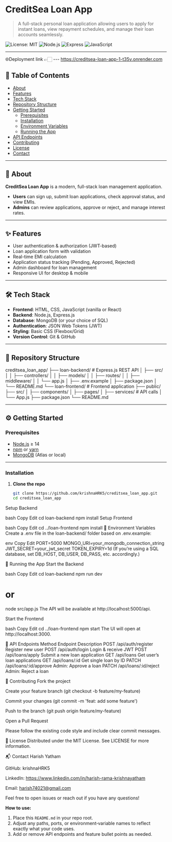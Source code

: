 # CreditSea Loan App

> A full-stack personal loan application allowing users to apply for instant loans, view repayment schedules, and manage their loan accounts seamlessly.

![License: MIT](https://img.shields.io/badge/license-MIT-green) ![Node.js](https://img.shields.io/badge/backend-Node.js-brightgreen) ![Express](https://img.shields.io/badge/framework-Express.js-blue) ![JavaScript](https://img.shields.io/badge/frontend-JavaScript-yellow)

---


🌐Deployment link 👉🏻 --- https://creditsea-loan-app-1-t35v.onrender.com

## 🚀 Table of Contents

- [About](#-about)  
- [Features](#-features)  
- [Tech Stack](#-tech-stack)  
- [Repository Structure](#-repository-structure)  
- [Getting Started](#-getting-started)  
  - [Prerequisites](#prerequisites)  
  - [Installation](#installation)  
  - [Environment Variables](#environment-variables)  
  - [Running the App](#running-the-app)  
- [API Endpoints](#-api-endpoints)  
- [Contributing](#-contributing)  
- [License](#-license)  
- [Contact](#-contact)  

---

## 📖 About

**CreditSea Loan App** is a modern, full-stack loan management application.  
- **Users** can sign up, submit loan applications, check approval status, and view EMIs.  
- **Admins** can review applications, approve or reject, and manage interest rates.

---

## ✨ Features

- User authentication & authorization (JWT-based)  
- Loan application form with validation  
- Real-time EMI calculation  
- Application status tracking (Pending, Approved, Rejected)  
- Admin dashboard for loan management  
- Responsive UI for desktop & mobile  

---

## 🛠 Tech Stack

- **Frontend**: HTML, CSS, JavaScript (vanilla or React)  
- **Backend**: Node.js, Express.js  
- **Database**: MongoDB (or your choice of SQL)  
- **Authentication**: JSON Web Tokens (JWT)  
- **Styling**: Basic CSS (Flexbox/Grid)  
- **Version Control**: Git & GitHub  

---

## 📁 Repository Structure

creditsea_loan_app/
├── loan-backend/ # Express.js REST API
│ ├── src/
│ │ ├── controllers/
│ │ ├── models/
│ │ ├── routes/
│ │ ├── middleware/
│ │ └── app.js
│ ├── .env.example
│ ├── package.json
│ └── README.md
└── loan-frontend/ # Frontend application
├── public/
├── src/
│ ├── components/
│ ├── pages/
│ ├── services/ # API calls
│ └── App.js
├── package.json
└── README.md


---

## ⚙️ Getting Started

### Prerequisites

- [Node.js](https://nodejs.org/) ≥ 14  
- [npm](https://www.npmjs.com/) or [yarn](https://yarnpkg.com/)  
- [MongoDB](https://www.mongodb.com/) (Atlas or local)

---

### Installation

1. **Clone the repo**

   ```bash
   git clone https://github.com/krishnaHRK5/creditsea_loan_app.git
   cd creditsea_loan_app
Setup Backend

bash
Copy
Edit
cd loan-backend
npm install
Setup Frontend

bash
Copy
Edit
cd ../loan-frontend
npm install
🔑 Environment Variables
Create a .env file in the loan-backend/ folder based on .env.example:

env
Copy
Edit
PORT=5000
MONGO_URI=your_mongodb_connection_string
JWT_SECRET=your_jwt_secret
TOKEN_EXPIRY=1d
(If you’re using a SQL database, set DB_HOST, DB_USER, DB_PASS, etc. accordingly.)

🏃 Running the App
Start the Backend

bash
Copy
Edit
cd loan-backend
npm run dev
# or
node src/app.js
The API will be available at http://localhost:5000/api.

Start the Frontend

bash
Copy
Edit
cd ../loan-frontend
npm start
The UI will open at http://localhost:3000.

📡 API Endpoints
Method	Endpoint	Description
POST	/api/auth/register	Register new user
POST	/api/auth/login	Login & receive JWT
POST	/api/loans/apply	Submit a new loan application
GET	/api/loans	Get user’s loan applications
GET	/api/loans/:id	Get single loan by ID
PATCH	/api/loans/:id/approve	Admin: Approve a loan
PATCH	/api/loans/:id/reject	Admin: Reject a loan


🤝 Contributing
Fork the project

Create your feature branch (git checkout -b feature/my-feature)

Commit your changes (git commit -m 'feat: add some feature')

Push to the branch (git push origin feature/my-feature)

Open a Pull Request

Please follow the existing code style and include clear commit messages.

📜 License
Distributed under the MIT License. See LICENSE for more information.

📬 Contact
Harish Yatham

GitHub: krishnaHRK5

LinkedIn: https://www.linkedin.com/in/harish-rama-krishnayatham

Email: harish74021@gmail.com

Feel free to open issues or reach out if you have any questions!



**How to use:**  
1. Place this `README.md` in your repo root.  
2. Adjust any paths, ports, or environment‐variable names to reflect exactly what your code uses.  
3. Add or remove API endpoints and feature bullet points as needed.  



